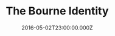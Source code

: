 ---
title: "The Bourne Identity"
year: 2002
date: 2016-05-02T23:00:00.000Z
permalink: /almanac/movies/2016-05-03-the-bourne-identity/index.html
rating: 3
---